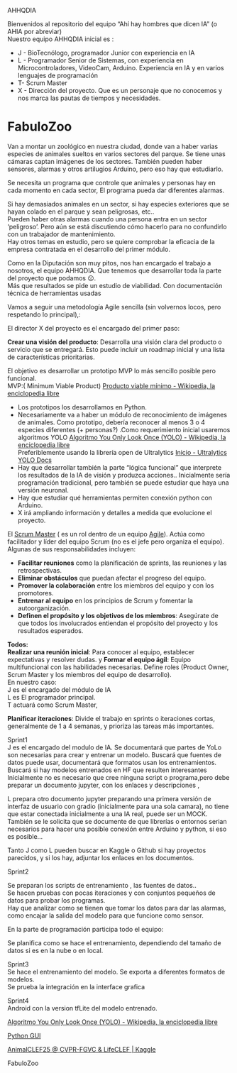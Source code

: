 

AHHQDIA

Bienvenidos al repositorio del equipo “Ahí hay hombres que dicen IA” (o AHIA por abreviar)  
Nuestro equipo AHHQDIA inicial  es :

* J \- BioTecnólogo, programador Junior con experiencia en IA  
* L \- Programador Senior de Sistemas, con experiencia en Microcontroladores, VideoCam, Arduino. Experiencia en IA y en varios lenguajes de programación  
* T-  Scrum Master   
* X \-  Dirección del proyecto. Que es un personaje que no conocemos y nos marca las pautas de tiempos y necesidades.

# FabuloZoo

   Van a montar un zoológico en nuestra ciudad, donde van a haber varias especies de  animales sueltos en varios sectores del parque. Se tiene unas cámaras captan imágenes de los sectores. También pueden haber sensores, alarmas y otros artilugios Arduino, pero eso hay que estudiarlo.

   Se necesita un programa que controle que animales y personas  hay en cada momento en cada sector, El programa  pueda dar diferentes alarmas.

Si hay demasiados animales en un sector, si hay especies exteriores que se hayan colado en el parque y sean peligrosas, etc..   
Pueden haber otras alarmas cuando una persona entra en un sector ‘peligroso’.  Pero aún se está discutiendo cómo hacerlo para no confundirlo con un trabajador de mantenimiento.  
Hay otros temas en estudio, pero se quiere comprobar la eficacia de la empresa contratada en el desarrollo del primer módulo. 

Como en la Diputación son muy pitos, nos han encargado el trabajo a nosotros, el equipo AHHQDIA. Que tenemos que desarrollar toda la parte del proyecto que podamos ☹️.  
Más que resultados se pide un estudio de viabilidad. Con documentación técnica de herramientas usadas 

Vamos a seguir una metodología Agile sencilla (sin volvernos locos, pero respetando lo principal),:

El director X  del proyecto es el encargado del primer paso:

**Crear una visión del producto**: Desarrolla una visión clara del producto o servicio que se entregará. Esto puede incluir un roadmap inicial y una lista de características prioritarias.

El objetivo es desarrollar un prototipo MVP lo más sencillo posible pero funcional.  
MVP:( Minimum Viable Product) [Producto viable mínimo \- Wikipedia, la enciclopedia libre](https://es.wikipedia.org/wiki/Producto_viable_m%C3%ADnimo)

* Los prototipos los desarrollamos en Python.  
* Necesariamente va a haber un  módulo de reconocimiento de imágenes de animales. Como prototipo, debería reconocer al menos 3 o 4 especies diferentes (+ personas?) .Como requerimiento inicial usaremos algoritmos YOLO [Algoritmo You Only Look Once (YOLO) \- Wikipedia, la enciclopedia libre](https://es.wikipedia.org/wiki/Algoritmo_You_Only_Look_Once_\(YOLO\))  
  Preferiblemente usando la librería open de Ultralytics  [Inicio \- Ultralytics YOLO Docs](https://docs.ultralytics.com/es/)  
* Hay que desarrollar también la parte “lógica funcional” que interprete los resultados de la IA de visión y produzca acciones.. Inicialmente sería programación tradicional, pero también se puede estudiar que haya una versión neuronal.  
* Hay que estudiar qué herramientas permiten conexión python con Arduino.  
* X irá ampliando información y detalles a medida que evolucione el proyecto.

El [Scrum Master](https://es.wikipedia.org/wiki/Scrum_\(desarrollo_de_software\)) ( es un rol dentro de un equipo [Agile](https://es.wikipedia.org/wiki/Desarrollo_%C3%A1gil_de_software)). Actúa como facilitador y líder del equipo Scrum (no es el jefe pero organiza el equipo). Algunas de sus responsabilidades incluyen:

* **Facilitar reuniones** como la planificación de sprints, las reuniones y las retrospectivas.  
* **Eliminar obstáculos** que puedan afectar el progreso del equipo.  
* **Promover la colaboración** entre los miembros del equipo y con los promotores.  
* **Entrenar al equipo** en los principios de Scrum y fomentar la autoorganización.  
* **Definen el propósito y los objetivos de los miembros**: Asegúrate de que todos los involucrados entiendan el propósito del proyecto y los resultados esperados.

**Todos:**  
**Realizar una reunión inicial**: Para conocer al equipo, establecer expectativas y resolver dudas. y **Formar el equipo ágil**: Equipo multifuncional con las habilidades necesarias. Define roles (Product Owner, Scrum Master y los miembros del equipo de desarrollo).  
En nuestro caso:  
J es el encargado del módulo de IA   
L es El programador principal.  
T actuará como Scrum Master,

**Planificar iteraciones**: Divide el trabajo en sprints o iteraciones cortas, generalmente de 1 a 4 semanas, y prioriza las tareas más importantes.

Sprint1  
J es el encargado del modulo de IA. Se documentará que partes de YoLo son necesarias para crear y entrenar un modelo. Buscará que fuentes de datos puede usar, documentará que formatos usan los entrenamientos. Buscará si hay modelos entrenados en HF que resulten interesantes  Inicialmente no es necesario que cree ninguna script o programa,pero debe preparar un documento jupyter, con los enlaces y descripciones , 

L prepara otro documento jupyter preparando una primera versión de interfaz de usuario con gradio (inicialmente para una sola camara), no tiene que estar conectada inicialmente a una IA real, puede ser un MOCK.  También se le solicita que se documente de que librerías o entornos serian necesarios para hacer una posible conexión entre Arduino y python, si eso es posible…

Tanto J como L pueden buscar en Kaggle o Github  si hay proyectos parecidos, y si los hay, adjuntar los enlaces en los documentos.

Sprint2

Se preparan los scripts de entrenamiento , las fuentes de datos..   
Se hacen pruebas con pocas iteraciones y con conjuntos pequeños de datos para probar los programas.  
Hay que analizar como se tienen que tomar los datos para dar las alarmas, como encajar la salida del modelo para que funcione como sensor.

En la parte de programación participa todo el equipo:

Se planifica como se hace el entrenamiento, dependiendo del tamaño de datos si es en la nube o en local.

Sprint3  
Se hace el entrenamiento del modelo. Se exporta a diferentes formatos de modelos.   
Se prueba la integración en la interface grafica

Sprint4  
Android con la version tfLite del modelo entrenado.

[Algoritmo You Only Look Once (YOLO) \- Wikipedia, la enciclopedia libre](https://es.wikipedia.org/wiki/Algoritmo_You_Only_Look_Once_\(YOLO\))

[Python GUI](https://pythongui.org/)

[AnimalCLEF25 @ CVPR-FGVC & LifeCLEF | Kaggle](https://www.kaggle.com/competitions/animal-clef-2025)

FabuloZoo


